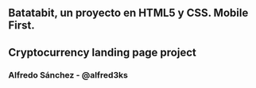 ## Batatabit, un proyecto en HTML5 y CSS. Mobile First.

## Cryptocurrency landing page project

### Alfredo Sánchez - @alfred3ks